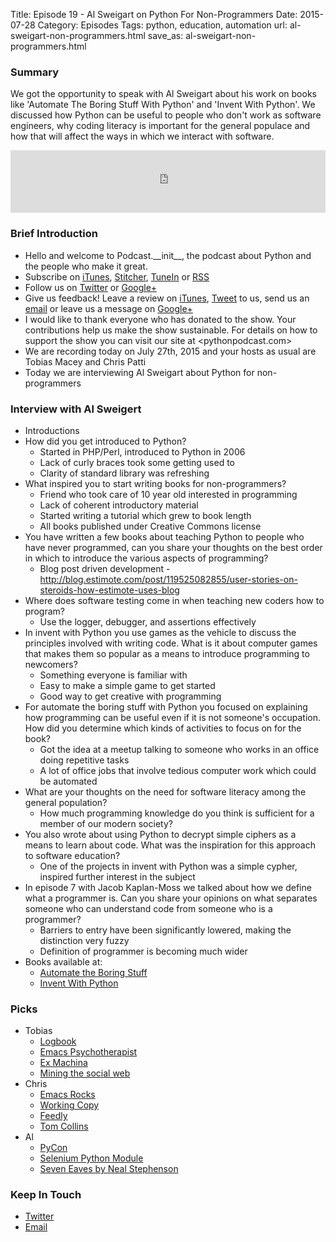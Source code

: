 Title: Episode 19 - Al Sweigart on Python For Non-Programmers
Date: 2015-07-28
Category: Episodes
Tags: python, education, automation
url: al-sweigart-non-programmers.html
save_as: al-sweigart-non-programmers.html

### Summary
We got the opportunity to speak with Al Sweigart about his work on books like 'Automate The Boring Stuff With Python' and 'Invent With Python'. We discussed how Python can be useful to people who don't work as software engineers, why coding literacy is important for the general populace and how that will affect the ways in which we interact with software.

<iframe id="audio_iframe" src="http://www.podbean.com/media/player/86tsd-5809e7?from=wp&skin=103&postId=5769703&download=1&share=1&fonts=Helvetica&auto=0" height="100" width="100%" frameborder="0" scrolling="no" data-name="pb-iframe-player"></iframe>

### Brief Introduction
- Hello and welcome to Podcast.\_\_init\_\_, the podcast about Python and the people who make it great.
- Subscribe on [iTunes](https://itunes.apple.com/us/podcast/podcast.-init/id981834425?mt=2&uo=6&at=&ct=), [Stitcher](http://www.stitcher.com/s?fid=64838&refid=stpr), [TuneIn](http://tunein.com/embed/follow/p726240/#) or [RSS](http://podcastinit.podbean.com/feed/)
- Follow us on [Twitter](https://twitter.com/Podcast__init__) or [Google+](https://plus.google.com/+Podcastinit-the-python-podcast)
- Give us feedback! Leave a review on [iTunes](https://itunes.apple.com/us/podcast/podcast.-init/id981834425?mt=2&uo=6&at=&ct=), [Tweet](https://twitter.com/Podcast__init__) to us, send us an [email](mailto:hosts@podcastinit.com) or leave us a message on [Google+](https://plus.google.com/+Podcastinit-the-python-podcast)
- I would like to thank everyone who has donated to the show. Your contributions help us make the show sustainable. For details on how to support the show you can visit our site at <pythonpodcast.com>
- We are recording today on July 27th, 2015 and your hosts as usual are Tobias Macey and Chris Patti
- Today we are interviewing Al Sweigart about Python for non-programmers

### Interview with Al Sweigert
- Introductions
- How did you get introduced to Python?
    - Started in PHP/Perl, introduced to Python in 2006
    - Lack of curly braces took some getting used to
    - Clarity of standard library was refreshing
- What inspired you to start writing books for non-programmers?
    - Friend who took care of 10 year old interested in programming
    - Lack of coherent introductory material
    - Started writing a tutorial which grew to book length
    - All books published under Creative Commons license
- You have written a few books about teaching Python to people who have never programmed, can you share your thoughts on the best order in which to introduce the various aspects of programming?
    - Blog post driven development - <http://blog.estimote.com/post/119525082855/user-stories-on-steroids-how-estimote-uses-blog>
- Where does software testing come in when teaching new coders how to program?
    - Use the logger, debugger, and assertions effectively
- In invent with Python you use games as the vehicle to discuss the principles involved with writing code. What is it about computer games that makes them so popular as a means to introduce programming to newcomers?
    - Something everyone is familiar with
    - Easy to make a simple game to get started
    - Good way to get creative with programming
- For automate the boring stuff with Python you focused on explaining how programming can be useful even if it is not someone's occupation. How did you determine which kinds of activities to focus on for the book?
    - Got the idea at a meetup talking to someone who works in an office doing repetitive tasks
    - A lot of office jobs that involve tedious computer work which could be automated
- What are your thoughts on the need for software literacy among the general population?
  - How much programming knowledge do you think is sufficient for a member of our modern society?
- You also wrote about using Python to decrypt simple ciphers as a means to learn about code. What was the inspiration for this approach to software education?
    - One of the projects in invent with Python was a simple cypher, inspired further interest in the subject
- In episode 7 with Jacob Kaplan-Moss we talked about how we define what a programmer is. Can you share your opinions on what separates someone who can understand code from someone who is a programmer?
    - Barriers to entry have been significantly lowered, making the distinction very fuzzy
    - Definition of programmer is becoming much wider
- Books available at:
    - [Automate the Boring Stuff](https://automatetheboringstuff.com/)
    - [Invent With Python](https://inventwithpython.com/)

### Picks
- Tobias
    - [Logbook](http://pythonhosted.org/Logbook/index.html)
    - [Emacs Psychotherapist](http://emacswiki.org/emacs/EmacsDoctor)
    - [Ex Machina](http://amzn.to/1D9XYnC)
    - [Mining the social web](http://www.dpbolvw.net/l8122wktqks7FGD8FHD799AE89HG79CB8FDDGFF888?url=http%3A%2F%2Fshop.oreilly.com%2Fproduct%2F0636920030195.do%3Fcmp%3Daf-strata-books-videos-product_cj_9781449368203_%2525zp&cjsku=9781449368203)
- Chris
    - [Emacs Rocks](http://emacsrocks.com/)
    - [Working Copy](http://workingcopyapp.com/)
    - [Feedly](http://www.feedly.com)
    - [Tom Collins](http://www.phoenixnewtimes.com/restaurants/how-to-make-a-tom-collins-the-right-way-6521006)
- Al
    - [PyCon](https://us.pycon.org)
    - [Selenium Python Module](https://selenium-python.readthedocs.org/)
    - [Seven Eaves by Neal Stephenson](http://amzn.to/1h40bY3)

### Keep In Touch
- [Twitter](@alsweigart)
- [Email](mailto:al@sweigart.com)
